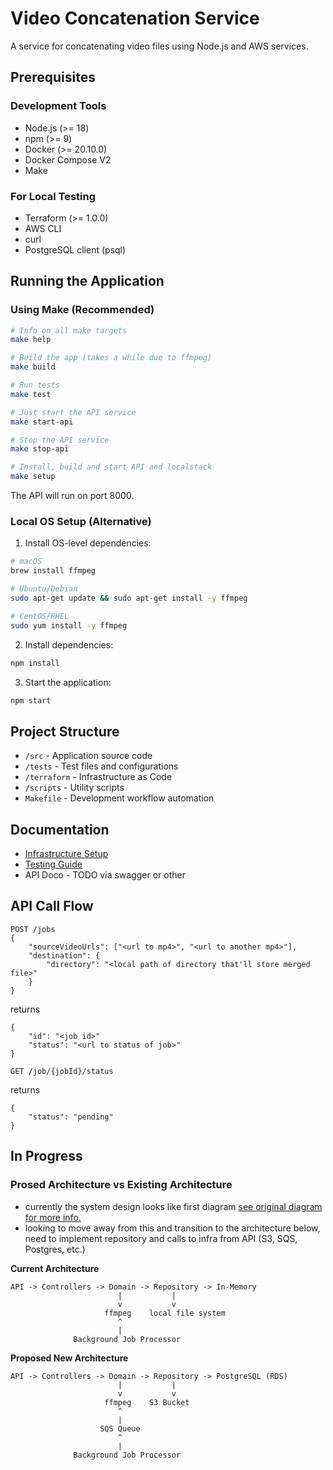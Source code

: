 # Video Concatenation Service

A service for concatenating video files using Node.js and AWS services.

## Prerequisites
### Development Tools
- Node.js (>= 18)
- npm (>= 9)
- Docker (>= 20.10.0)
- Docker Compose V2
- Make

### For Local Testing
- Terraform (>= 1.0.0)
- AWS CLI
- curl
- PostgreSQL client (psql)

## Running the Application

### Using Make (Recommended)
```bash
# Info on all make targets
make help

# Build the app (takes a while due to ffmpeg)
make build

# Run tests
make test

# Just start the API service
make start-api

# Stop the API service
make stop-api

# Install, build and start API and localstack
make setup
```

The API will run on port 8000.

### Local OS Setup (Alternative)
1. Install OS-level dependencies:
```bash
# macOS
brew install ffmpeg

# Ubuntu/Debian
sudo apt-get update && sudo apt-get install -y ffmpeg

# CentOS/RHEL
sudo yum install -y ffmpeg
```

2. Install dependencies:
```bash
npm install
```

3. Start the application:
```bash
npm start
```

## Project Structure
- `/src` - Application source code
- `/tests` - Test files and configurations
- `/terraform` - Infrastructure as Code
- `/scripts` - Utility scripts
- `Makefile` - Development workflow automation

## Documentation
- [Infrastructure Setup](./terraform/README.md)
- [Testing Guide](./test/README.md)
- API Doco - TODO via swagger or other

## API Call Flow
```
POST /jobs
{
    "sourceVideoUrls": ["<url to mp4>", "<url to another mp4>"],
    "destination": {
        "directory": "<local path of directory that'll store merged file>"
    }
}
```

returns
```
{
    "id": "<job id>"
    "status": "<url to status of job>"
}
```

```
GET /job/{jobId}/status
```

returns
```
{
    "status": "pending"
}
```

## In Progress
### Prosed Architecture vs Existing Architecture

- currently the system design looks like first diagram [see original diagram for more info.](./architecture-overview.png)
- looking to move away from this and transition to the architecture below, need to implement repository and calls to infra from API (S3, SQS, Postgres, etc.)

__Current Architecture__
```
API -> Controllers -> Domain -> Repository -> In-Memory
                        |           |
                        v           v
                     ffmpeg    local file system
                        ^
                        |
              Background Job Processor
```

__Proposed New Architecture__
```
API -> Controllers -> Domain -> Repository -> PostgreSQL (RDS)
                        |           |
                        v           v
                     ffmpeg    S3 Bucket
                        ^
                        |
                    SQS Queue
                        ^
                        |
              Background Job Processor
```